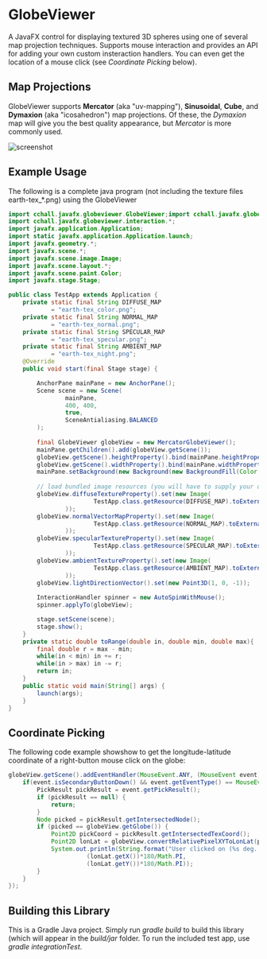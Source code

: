 # GlobeViewer
A JavaFX control for displaying textured 3D spheres using one of several map projection techniques. Supports mouse interaction and provides an API for adding your own custom insteraction handlers. You can even get the location of a mouse click (see *Coordinate Picking* below).

## Map Projections
GlobeViewer supports **Mercator** (aka "uv-mapping"), **Sinusoidal**, **Cube**, and **Dymaxion** (aka "icosahedron") map projections. Of these, the *Dymaxion* map will give you the best quality appearance, but *Mercator* is more commonly used.

![screenshot](https://user-images.githubusercontent.com/1922739/27995288-7174df4e-6499-11e7-8a9a-5d5830ef1555.png)

## Example Usage
The following is a complete java program (not including the texture files earth-tex_*.png) using the GlobeViewer
```java
import cchall.javafx.globeviewer.GlobeViewer;import cchall.javafx.globeviewer.MercatorGlobeViewer;
import cchall.javafx.globeviewer.interaction.*;
import javafx.application.Application;
import static javafx.application.Application.launch;
import javafx.geometry.*;
import javafx.scene.*;
import javafx.scene.image.Image;
import javafx.scene.layout.*;
import javafx.scene.paint.Color;
import javafx.stage.Stage;

public class TestApp extends Application {
	private static final String DIFFUSE_MAP
			= "earth-tex_color.png";
	private static final String NORMAL_MAP
			= "earth-tex_normal.png";
	private static final String SPECULAR_MAP
			= "earth-tex_specular.png";
	private static final String AMBIENT_MAP
			= "earth-tex_night.png";
	@Override
	public void start(final Stage stage) {

		AnchorPane mainPane = new AnchorPane();
		Scene scene = new Scene(
				mainPane,
				400, 400,
				true,
				SceneAntialiasing.BALANCED
		);
		
		final GlobeViewer globeView = new MercatorGlobeViewer();
		mainPane.getChildren().add(globeView.getScene());
		globeView.getScene().heightProperty().bind(mainPane.heightProperty());
		globeView.getScene().widthProperty().bind(mainPane.widthProperty());
		mainPane.setBackground(new Background(new BackgroundFill(Color.MIDNIGHTBLUE, CornerRadii.EMPTY, Insets.EMPTY)));
		
		// load bundled image resources (you will have to supply your own images)
		globeView.diffuseTextureProperty().set(new Image(
						TestApp.class.getResource(DIFFUSE_MAP).toExternalForm()
				));
		globeView.normalVectorMapProperty().set(new Image(
						TestApp.class.getResource(NORMAL_MAP).toExternalForm()
				));
		globeView.specularTextureProperty().set(new Image(
						TestApp.class.getResource(SPECULAR_MAP).toExternalForm()
				));
		globeView.ambientTextureProperty().set(new Image(
						TestApp.class.getResource(AMBIENT_MAP).toExternalForm()
				));
		globeView.lightDirectionVector().set(new Point3D(1, 0, -1));
		
		InteractionHandler spinner = new AutoSpinWithMouse();
		spinner.applyTo(globeView);

		stage.setScene(scene);
		stage.show();
	}
	private static double toRange(double in, double min, double max){
		final double r = max - min;
		while(in < min) in += r;
		while(in > max) in -= r;
		return in;
	}
	public static void main(String[] args) {
		launch(args);
	}
}

```

## Coordinate Picking
The following code example showshow to get the longitude-latitude coordinate of a right-button mouse click on the globe:
```java
globeView.getScene().addEventHandler(MouseEvent.ANY, (MouseEvent event)->{
	if(event.isSecondaryButtonDown() && event.getEventType() == MouseEvent.MOUSE_PRESSED) {
		PickResult pickResult = event.getPickResult();
		if (pickResult == null) {
			return;
		}
		Node picked = pickResult.getIntersectedNode();
		if (picked == globeView.getGlobe()) {
			Point2D pickCoord = pickResult.getIntersectedTexCoord();
			Point2D lonLat = globeView.convertRelativePixelXYToLonLat(pickCoord);
			System.out.println(String.format("User clicked on (%s deg. Longitude, %s deg. Latitude)", 
					  (lonLat.getX())*180/Math.PI,
					  (lonLat.getY())*180/Math.PI));
		}
	}
});
```

## Building this Library
This is a Gradle Java project. Simply run *gradle build* to build this library (which will appear in the *build/jar* folder. To run the included test app, use *gradle integrationTest*.
